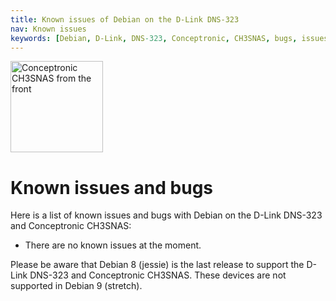 ```yaml
---
title: Known issues of Debian on the D-Link DNS-323
nav: Known issues
keywords: [Debian, D-Link, DNS-323, Conceptronic, CH3SNAS, bugs, issues, defects]
---
```


<div class="right">
<img src = "../images/r_ch3snas_front.jpg" class="border" alt="Conceptronic CH3SNAS from the front" width="148" height="146" />
</div>

<h1>Known issues and bugs</h1>

Here is a list of known issues and bugs with Debian on the D-Link DNS-323
and Conceptronic CH3SNAS:

<ul>

<li>There are no known issues at the moment.</li>

</ul>

Please be aware that Debian 8 (jessie) is the last release to support the
D-Link DNS-323 and Conceptronic CH3SNAS.  These devices are not supported
in Debian 9 (stretch).

